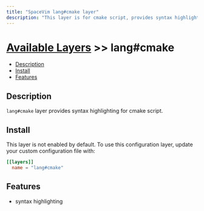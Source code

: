 ```yaml
---
title: "SpaceVim lang#cmake layer"
description: "This layer is for cmake script, provides syntax highlighting and language server protocol support."
---
```


# [Available Layers](../../) >> lang#cmake

<!-- vim-markdown-toc GFM -->

- [Description](#description)
- [Install](#install)
- [Features](#features)

<!-- vim-markdown-toc -->

## Description

`lang#cmake` layer provides syntax highlighting for cmake script.

## Install

This layer is not enabled by default.
To use this configuration layer, update your custom configuration file with:

```toml
[[layers]]
  name = "lang#cmake"
```
## Features

- syntax highlighting
